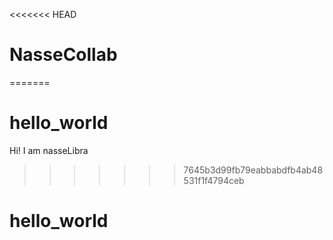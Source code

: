<<<<<<< HEAD
# NasseCollab
=======
# hello_world

Hi!
I am nasseLibra
>>>>>>> 7645b3d99fb79eabbabdfb4ab48531f1f4794ceb
# hello_world
